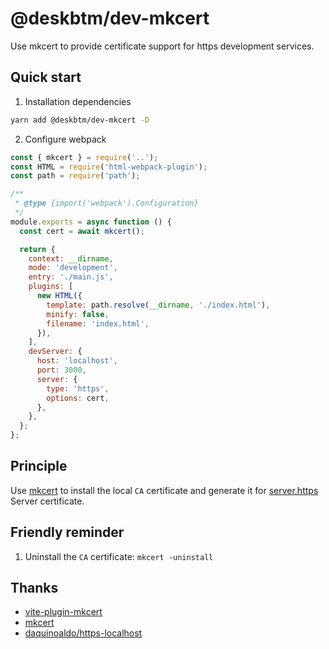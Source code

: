 # @deskbtm/dev-mkcert

Use mkcert to provide certificate support for https development services.

## Quick start

1. Installation dependencies

```sh
yarn add @deskbtm/dev-mkcert -D
```

2. Configure webpack

```js
const { mkcert } = require('..');
const HTML = require('html-webpack-plugin');
const path = require('path');

/**
 * @type {import('webpack').Configuration}
 */
module.exports = async function () {
  const cert = await mkcert();

  return {
    context: __dirname,
    mode: 'development',
    entry: './main.js',
    plugins: [
      new HTML({
        template: path.resolve(__dirname, './index.html'),
        minify: false,
        filename: 'index.html',
      }),
    ],
    devServer: {
      host: 'localhost',
      port: 3000,
      server: {
        type: 'https',
        options: cert,
      },
    },
  };
};
```

## Principle

Use [mkcert](https://github.com/FiloSottile/mkcert) to install the local `CA` certificate and generate it for [server.https](https://vitejs.bootcss.com/config/#server-https) Server certificate.

## Friendly reminder

1. Uninstall the `CA` certificate: `mkcert -uninstall`

## Thanks

- [vite-plugin-mkcert](https://github.com/liuweiGL/vite-plugin-mkcert)
- [mkcert](https://github.com/FiloSottile/mkcert)
- [daquinoaldo/https-localhost](https://github.com/daquinoaldo/https-localhost)
